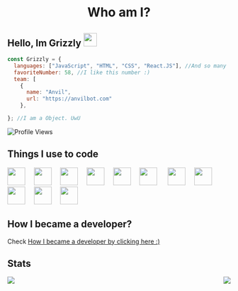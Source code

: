 <!-- You found this secret 👏 -->
<!--
My secret things 👀 

- I code more hours 
- I am a gamer too 
- I play minecraft ;-;
-->

<h1 align="center">Who am I?</h1>

## Hello, Im Grizzly <img src="https://raw.githubusercontent.com/SudhanPlayz/SudhanPlayz/master/images/WaveIcon.gif" width="30px">

```js
const Grizzly = {
  languages: ["JavaScript", "HTML", "CSS", "React.JS"], //And so many
  favoriteNumber: 58, //I like this number :)
  team: [
    {
      name: "Anvil",
      url: "https://anvilbot.com"
    },

}; //I am a Object. UwU
```
![Profile Views](https://komarev.com/ghpvc/?username=GrizzlyPlays&blue)
## Things I use to code

<img src="https://devicons.github.io/devicon/devicon.git/icons/html5/html5-plain.svg" width="40px">&nbsp;&nbsp;&nbsp;&nbsp;&nbsp;<img src="https://devicons.github.io/devicon/devicon.git/icons/css3/css3-plain.svg" width="40px">&nbsp;&nbsp;&nbsp;&nbsp;&nbsp;<img src="https://devicons.github.io/devicon/devicon.git/icons/javascript/javascript-original.svg" width="40px">&nbsp;&nbsp;&nbsp;&nbsp;&nbsp;<img src="https://devicons.github.io/devicon/devicon.git/icons/nodejs/nodejs-plain.svg" width="40px">&nbsp;&nbsp;&nbsp;&nbsp;&nbsp;<img src="https://devicons.github.io/devicon/devicon.git/icons/express/express-original.svg" width="40px">&nbsp;&nbsp;&nbsp;&nbsp;&nbsp;<img src="https://devicons.github.io/devicon/devicon.git/icons/git/git-original.svg" width="40px">&nbsp;&nbsp;&nbsp;&nbsp;&nbsp;&nbsp;<img src="https://devicons.github.io/devicon/devicon.git/icons/github/github-original.svg" width="40px">&nbsp;&nbsp;&nbsp;&nbsp;&nbsp;<img src="https://devicons.github.io/devicon/devicon.git/icons/mongodb/mongodb-original.svg" width="40px">&nbsp;&nbsp;&nbsp;&nbsp;&nbsp;<img src="https://devicons.github.io/devicon/devicon.git/icons/npm/npm-original-wordmark.svg" width="40px">&nbsp;&nbsp;&nbsp;&nbsp;&nbsp;<img src="https://devicons.github.io/devicon/devicon.git/icons/ubuntu/ubuntu-plain.svg" width="40px">&nbsp;&nbsp;&nbsp;&nbsp;&nbsp;<img src="https://devicons.github.io/devicon/devicon.git/icons/electron/electron-original.svg" width="40px">

## How I became a developer?
Check [How I became a developer by clicking here :)](https://anvilbot.com/update/pages/grizzly)

## Stats
<img align="left" src="https://github-readme-stats.vercel.app/api?username=GrizzlyPlays&theme=tokyonight"><img align="right" src="https://github-readme-stats.vercel.app/api/top-langs/?username=GrizzlyPlays&theme=tokyonight&hide=batchfile">
